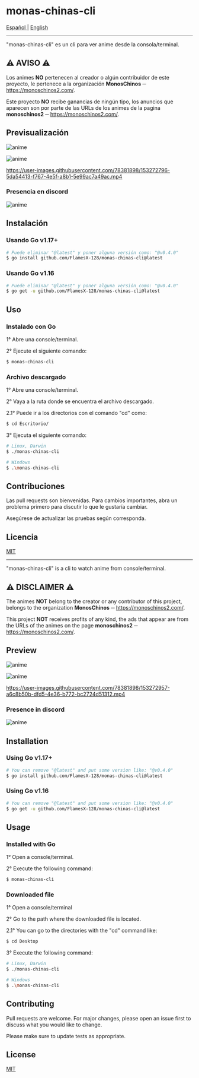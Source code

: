 # **monas-chinas-cli**

<a href="#Español"> Español </a> |
<a href="#English"> English </a>

---

<p id="Español"></p>

"monas-chinas-cli" es un cli para ver anime desde la consola/terminal.

## ⚠️ **AVISO** ⚠️
Los animes **NO** pertenecen al creador o algún contribuidor de este proyecto,
le pertenece a la organización **MonosChinos** ─ https://monoschinos2.com/.

Este proyecto **NO** recibe ganancias de ningún tipo, los anuncios que aparecen son por parte de las URLs de los animes de la pagina **monoschinos2** ─ https://monoschinos2.com/.

## **Previsualización**

![anime](https://user-images.githubusercontent.com/78381898/153124219-4c50aec3-0087-4204-8f44-8c563af6d9b0.png)

![anime](https://user-images.githubusercontent.com/78381898/153124225-63cb6851-ce37-4639-a568-545ab8d5c1e9.png)

https://user-images.githubusercontent.com/78381898/153272796-5da54413-f767-4e5f-a8b1-5e99ac7a49ac.mp4

### **Presencia en discord**

![anime](https://user-images.githubusercontent.com/78381898/153275541-e0c8d18c-061e-43fc-8e7e-97842e3a0ec8.png)

## **Instalación**

### **Usando Go v1.17+**
```bash
# Puede eliminar "@latest" y poner alguna versión como: "@v0.4.0"
$ go install github.com/FlamesX-128/monas-chinas-cli@latest
```

### **Usando Go v1.16**
```bash
# Puede eliminar "@latest" y poner alguna versión como: "@v0.4.0"
$ go get -u github.com/FlamesX-128/monas-chinas-cli@latest
```

## **Uso**
### **Instalado con Go**

1° Abre una console/terminal.

2° Ejecute el siguiente comando:
```bash
$ monas-chinas-cli
```

### **Archivo descargado**

1° Abre una console/terminal.

2° Vaya a la ruta donde se encuentra el archivo descargado.

2.1° Puede ir a los directorios con el comando "cd" como:
```bash
$ cd Escritorio/
```

3° Ejecuta el siguiente comando:
```bash
# Linux, Darwin
$ ./monas-chinas-cli

# Windows
$ .\monas-chinas-cli
```

## **Contribuciones**
Las pull requests son bienvenidas. Para cambios importantes, abra un problema primero para discutir lo que le gustaría cambiar.

Asegúrese de actualizar las pruebas según corresponda.

## **Licencia**
[MIT](https://choosealicense.com/licenses/mit/)

---

<p id="English"></p>

"monas-chinas-cli" is a cli to watch anime from console/terminal.

## ⚠️ **DISCLAIMER** ⚠️
The animes **NOT** belong to the creator or any contributor of this project,
belongs to the organization **MonosChinos** ─ https://monoschinos2.com/.

This project **NOT** receives profits of any kind, the ads that appear are from the URLs of the animes on the page **monoschinos2** ─ https://monoschinos2.com/.

## **Preview**

![anime](https://user-images.githubusercontent.com/78381898/153124219-4c50aec3-0087-4204-8f44-8c563af6d9b0.png)

![anime](https://user-images.githubusercontent.com/78381898/153124225-63cb6851-ce37-4639-a568-545ab8d5c1e9.png)

https://user-images.githubusercontent.com/78381898/153272957-a6c8b50b-dfd5-4e36-b772-bc2724d51312.mp4

### **Presence in discord**

![anime](https://user-images.githubusercontent.com/78381898/153275541-e0c8d18c-061e-43fc-8e7e-97842e3a0ec8.png)

## **Installation**

### **Using Go v1.17+**
```bash
# You can remove "@latest" and put some version like: "@v0.4.0"
$ go install github.com/FlamesX-128/monas-chinas-cli@latest
```

### **Using Go v1.16**
```bash
# You can remove "@latest" and put some version like: "@v0.4.0"
$ go get -u github.com/FlamesX-128/monas-chinas-cli@latest
```

## **Usage**
### **Installed with Go**

1° Open a console/terminal.

2° Execute the following command:
```bash
$ monas-chinas-cli
```

### **Downloaded file**

1° Open a console/terminal

2° Go to the path where the downloaded file is located.

2.1° You can go to the directories with the "cd" command like:
```bash
$ cd Desktop
```

3° Execute the following command:
```bash
# Linux, Darwin
$ ./monas-chinas-cli

# Windows
$ .\monas-chinas-cli
```

## **Contributing**
Pull requests are welcome. For major changes, please open an issue first to discuss what you would like to change.

Please make sure to update tests as appropriate.

## **License**
[MIT](https://choosealicense.com/licenses/mit/)